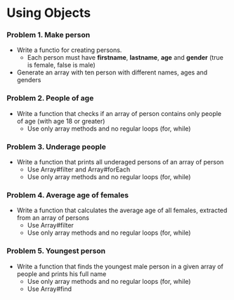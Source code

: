 Using Objects
=============

### Problem 1. Make person
*	Write a functio for creating persons.
	*	Each person must have **firstname**, **lastname**, **age** and **gender** (true is female, false is male)
* 	Generate an array with ten person with different names, ages and genders

### Problem 2. People of age
*	Write a function that checks if an array of person contains only people of age (with age 18 or greater)
	*	Use only array methods and no regular loops (for, while)

### Problem 3. Underage people 
*	Write a function that prints all underaged persons of an array of person
	*	Use Array#filter and Array#forEach
	*	Use only array methods and no regular loops (for, while)

### Problem 4. Average age of females
*	Write a function that calculates the average age of all females, extracted from an array of persons
	*	Use Array#filter
	*	Use only array methods and no regular loops (for, while)
	
### Problem 5. Youngest person
*	Write a function that finds the youngest male person in a given array of people and prints his full name
	*	Use only array methods and no regular loops (for, while)
	*	Use Array#find